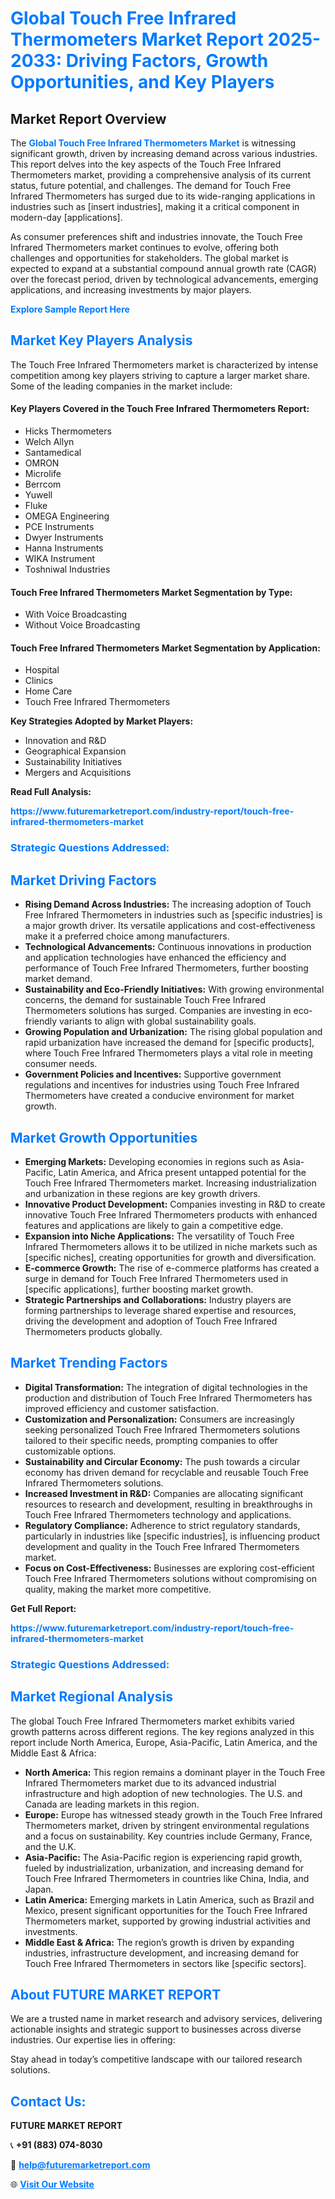 <h1 style="color: #007BFF;">Global Touch Free Infrared Thermometers Market Report 2025-2033: Driving Factors, Growth Opportunities, and Key Players</h1>

<section id="overview">
<h2>Market Report Overview</h2>
<p>The <a href="https://www.futuremarketreport.com/industry-report/touch-free-infrared-thermometers-market" style="color: #007BFF; text-decoration: none;"><strong>Global Touch Free Infrared Thermometers Market</strong></a> is witnessing significant growth, driven by increasing demand across various industries. This report delves into the key aspects of the Touch Free Infrared Thermometers market, providing a comprehensive analysis of its current status, future potential, and challenges. The demand for Touch Free Infrared Thermometers has surged due to its wide-ranging applications in industries such as [insert industries], making it a critical component in modern-day [applications].</p>
<p>As consumer preferences shift and industries innovate, the Touch Free Infrared Thermometers market continues to evolve, offering both challenges and opportunities for stakeholders. The global market is expected to expand at a substantial compound annual growth rate (CAGR) over the forecast period, driven by technological advancements, emerging applications, and increasing investments by major players.</p>
</section>

<section id="overview">
<p><a href="https://www.futuremarketreport.com/request-sample/reportId=121511" style="color: #007BFF; text-decoration: none;"><strong>Explore Sample Report Here</strong></a></p>
</section>

<section id="key-players">
<h2 style="color: #007BFF;">Market Key Players Analysis</h2>
<p>The Touch Free Infrared Thermometers market is characterized by intense competition among key players striving to capture a larger market share. Some of the leading companies in the market include:</p>
<h4>Key Players Covered in the Touch Free Infrared Thermometers Report:</h4>
<ul><li>Hicks Thermometers</li><li>Welch Allyn</li><li>Santamedical</li><li>OMRON</li><li>Microlife</li><li>Berrcom</li><li>Yuwell</li><li>Fluke</li><li>OMEGA Engineering</li><li>PCE Instruments</li><li>Dwyer Instruments</li><li>Hanna Instruments</li><li>WIKA Instrument</li><li>Toshniwal Industries</li></ul>
<h4>Touch Free Infrared Thermometers Market Segmentation by Type:</h4>
<ul><li>With Voice Broadcasting</li><li>Without Voice Broadcasting</li></ul>

<h4>Touch Free Infrared Thermometers Market Segmentation by Application:</h4>
<ul><li>Hospital</li><li>Clinics</li><li>Home Care</li><li>Touch Free Infrared Thermometers</li></ul>
<p><strong>Key Strategies Adopted by Market Players:</strong></p>
<ul>
<li>Innovation and R&D</li>
<li>Geographical Expansion</li>
<li>Sustainability Initiatives</li>
<li>Mergers and Acquisitions</li>
</ul>
</section>

<section>
<p><strong>Read Full Analysis: </strong></p><a href="https://www.futuremarketreport.com/industry-report/touch-free-infrared-thermometers-market" style="color: #007BFF; text-decoration: none;"><strong>https://www.futuremarketreport.com/industry-report/touch-free-infrared-thermometers-market</strong></a>
<h3 style="color: #007BFF;">Strategic Questions Addressed:</h3>
</section>

<section id="driving-factors">
<h2 style="color: #007BFF;">Market Driving Factors</h2>
<ul>
<li><strong>Rising Demand Across Industries:</strong> The increasing adoption of Touch Free Infrared Thermometers in industries such as [specific industries] is a major growth driver. Its versatile applications and cost-effectiveness make it a preferred choice among manufacturers.</li>
<li><strong>Technological Advancements:</strong> Continuous innovations in production and application technologies have enhanced the efficiency and performance of Touch Free Infrared Thermometers, further boosting market demand.</li>
<li><strong>Sustainability and Eco-Friendly Initiatives:</strong> With growing environmental concerns, the demand for sustainable Touch Free Infrared Thermometers solutions has surged. Companies are investing in eco-friendly variants to align with global sustainability goals.</li>
<li><strong>Growing Population and Urbanization:</strong> The rising global population and rapid urbanization have increased the demand for [specific products], where Touch Free Infrared Thermometers plays a vital role in meeting consumer needs.</li>
<li><strong>Government Policies and Incentives:</strong> Supportive government regulations and incentives for industries using Touch Free Infrared Thermometers have created a conducive environment for market growth.</li>
</ul>
</section>

<section id="growth-opportunities">
<h2 style="color: #007BFF;">Market Growth Opportunities</h2>
<ul>
<li><strong>Emerging Markets:</strong> Developing economies in regions such as Asia-Pacific, Latin America, and Africa present untapped potential for the Touch Free Infrared Thermometers market. Increasing industrialization and urbanization in these regions are key growth drivers.</li>
<li><strong>Innovative Product Development:</strong> Companies investing in R&D to create innovative Touch Free Infrared Thermometers products with enhanced features and applications are likely to gain a competitive edge.</li>
<li><strong>Expansion into Niche Applications:</strong> The versatility of Touch Free Infrared Thermometers allows it to be utilized in niche markets such as [specific niches], creating opportunities for growth and diversification.</li>
<li><strong>E-commerce Growth:</strong> The rise of e-commerce platforms has created a surge in demand for Touch Free Infrared Thermometers used in [specific applications], further boosting market growth.</li>
<li><strong>Strategic Partnerships and Collaborations:</strong> Industry players are forming partnerships to leverage shared expertise and resources, driving the development and adoption of Touch Free Infrared Thermometers products globally.</li>
</ul>
</section>

<section id="trending-factors">
<h2 style="color: #007BFF;">Market Trending Factors</h2>
<ul>
<li><strong>Digital Transformation:</strong> The integration of digital technologies in the production and distribution of Touch Free Infrared Thermometers has improved efficiency and customer satisfaction.</li>
<li><strong>Customization and Personalization:</strong> Consumers are increasingly seeking personalized Touch Free Infrared Thermometers solutions tailored to their specific needs, prompting companies to offer customizable options.</li>
<li><strong>Sustainability and Circular Economy:</strong> The push towards a circular economy has driven demand for recyclable and reusable Touch Free Infrared Thermometers solutions.</li>
<li><strong>Increased Investment in R&D:</strong> Companies are allocating significant resources to research and development, resulting in breakthroughs in Touch Free Infrared Thermometers technology and applications.</li>
<li><strong>Regulatory Compliance:</strong> Adherence to strict regulatory standards, particularly in industries like [specific industries], is influencing product development and quality in the Touch Free Infrared Thermometers market.</li>
<li><strong>Focus on Cost-Effectiveness:</strong> Businesses are exploring cost-efficient Touch Free Infrared Thermometers solutions without compromising on quality, making the market more competitive.</li>
</ul>
</section>

<section>
<p><strong>Get Full Report: </strong></p><a href="https://www.futuremarketreport.com/industry-report/touch-free-infrared-thermometers-market" style="color: #007BFF; text-decoration: none;"><strong>https://www.futuremarketreport.com/industry-report/touch-free-infrared-thermometers-market</strong></a>
<h3 style="color: #007BFF;">Strategic Questions Addressed:</h3>
</section>


<section id="regional-analysis">
<h2 style="color: #007BFF;">Market Regional Analysis</h2>
<p>The global Touch Free Infrared Thermometers market exhibits varied growth patterns across different regions. The key regions analyzed in this report include North America, Europe, Asia-Pacific, Latin America, and the Middle East & Africa:</p>
<ul>
<li><strong>North America:</strong> This region remains a dominant player in the Touch Free Infrared Thermometers market due to its advanced industrial infrastructure and high adoption of new technologies. The U.S. and Canada are leading markets in this region.</li>
<li><strong>Europe:</strong> Europe has witnessed steady growth in the Touch Free Infrared Thermometers market, driven by stringent environmental regulations and a focus on sustainability. Key countries include Germany, France, and the U.K.</li>
<li><strong>Asia-Pacific:</strong> The Asia-Pacific region is experiencing rapid growth, fueled by industrialization, urbanization, and increasing demand for Touch Free Infrared Thermometers in countries like China, India, and Japan.</li>
<li><strong>Latin America:</strong> Emerging markets in Latin America, such as Brazil and Mexico, present significant opportunities for the Touch Free Infrared Thermometers market, supported by growing industrial activities and investments.</li>
<li><strong>Middle East & Africa:</strong> The region’s growth is driven by expanding industries, infrastructure development, and increasing demand for Touch Free Infrared Thermometers in sectors like [specific sectors].</li>
</ul>
</section>

<footer>
<h2 style="color: #007BFF;">About FUTURE MARKET REPORT</h2>
<p>We are a trusted name in market research and advisory services, delivering actionable insights and strategic support to businesses across diverse industries. Our expertise lies in offering:</p>

<p>Stay ahead in today’s competitive landscape with our tailored research solutions.</p>

<h2 style="color: #007BFF;">Contact Us:</h2>
<p><strong>FUTURE MARKET REPORT</strong></p>
<p>📞 <strong>+91 (883) 074-8030</strong></p>
<p>📧 <strong><a href="mailto:help@futuremarketreport.com" style="color: #007BFF;">help@futuremarketreport.com</a></strong></p>
<p>🌐 <strong><a href="https://www.futuremarketreport.com/" style="color: #007BFF;">Visit Our Website</a></strong></p>
</footer>